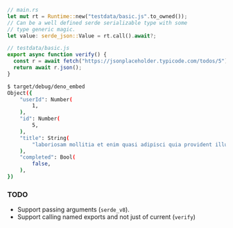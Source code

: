 ```rust
// main.rs
let mut rt = Runtime::new("testdata/basic.js".to_owned());
// Can be a well defined serde serializable type with some
// type generic magic.
let value: serde_json::Value = rt.call().await?;
```

```javascript
// testdata/basic.js
export async function verify() {
  const r = await fetch("https://jsonplaceholder.typicode.com/todos/5");
  return await r.json();
}
```

```sh
$ target/debug/deno_embed
Object({
    "userId": Number(
        1,
    ),
    "id": Number(
        5,
    ),
    "title": String(
        "laboriosam mollitia et enim quasi adipisci quia provident illum",
    ),
    "completed": Bool(
        false,
    ),
})
```

### TODO

- Support passing arguments (`serde_v8`).
- Support calling named exports and not just of current (`verify`)
